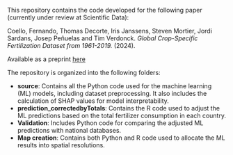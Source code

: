 This repository contains the code developed for the following paper (currently under review at Scientific Data):

Coello, Fernando, Thomas Decorte, Iris Janssens, Steven Mortier, Jordi Sardans, Josep Peñuelas and Tim Verdonck. *Global Crop-Specific Fertilization Dataset from 1961-2019.* (2024).

Available as a preprint [here](https://arxiv.org/abs/2406.10001)

The repository is organized into the following folders:

* **source**: Contains all the Python code used for the machine learning (ML) models, including dataset preprocessing. It also includes the calculation of SHAP values for model interpretability.
* **prediction_correctedbyTotals**: Contains the R code used to adjust the ML predictions based on the total fertilizer consumption in each country.
* **Validation**: Includes Python code for comparing the adjusted ML predictions with national databases.
* **Map creation**: Contains both Python and R code used to allocate the ML results into spatial resolutions.
